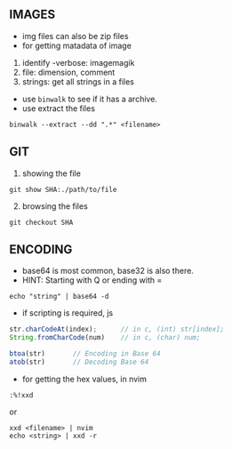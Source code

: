 IMAGES
------

- img files can also be zip files
- for getting matadata of image

1. identify -verbose:  imagemagik
1. file: dimension, comment
1. strings: get all strings in a files

- use `binwalk` to see if it has a archive.
- use extract the files 

```
binwalk --extract --dd ".*" <filename>
```

GIT
---

1. showing the file

```
git show SHA:./path/to/file
```

2. browsing the files

```
git checkout SHA
```

ENCODING
--------

- base64 is most common, base32 is also there.
- HINT: Starting with Q or ending with =

```
echo "string" | base64 -d
```

- if scripting is required, js

```js
str.charCodeAt(index);      // in c, (int) str[index];
String.fromCharCode(num)    // in c, (char) num;

btoa(str)       // Encoding in Base 64 
atob(str)       // Decoding Base 64
```

- for getting the hex values, in nvim

```
:%!xxd
```

or

```
xxd <filename> | nvim
echo <string> | xxd -r
```


